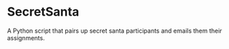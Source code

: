 SecretSanta
===========

A Python script that pairs up secret santa participants and emails them their assignments.
